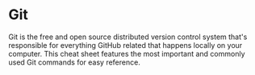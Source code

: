 # Git 
Git is the free and open source distributed version control system that's responsible for everything GitHub related that happens locally on your computer. This cheat sheet features the most important and commonly used Git commands for easy reference.
